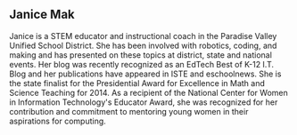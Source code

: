 ## Janice Mak

Janice is a STEM educator and instructional coach in the Paradise Valley Unified School District.  She has been involved with robotics, coding, and making and has presented on these topics at district, state and national events.  Her blog was recently recognized as an EdTech Best of K-12 I.T. Blog and her publications have appeared in ISTE and eschoolnews.  She is the state finalist for the Presidential Award for Excellence in Math and Science Teaching for 2014.  As a recipient of the National Center for Women in Information Technology's Educator Award, she was recognized for her contribution and commitment to mentoring young women in their aspirations for computing.